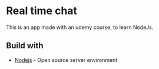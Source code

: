 # Real time chat
This is an app made with an udemy course, to learn NodeJs.

## Build with

* [Nodejs](https://nodejs.org/en) - Open source server environment